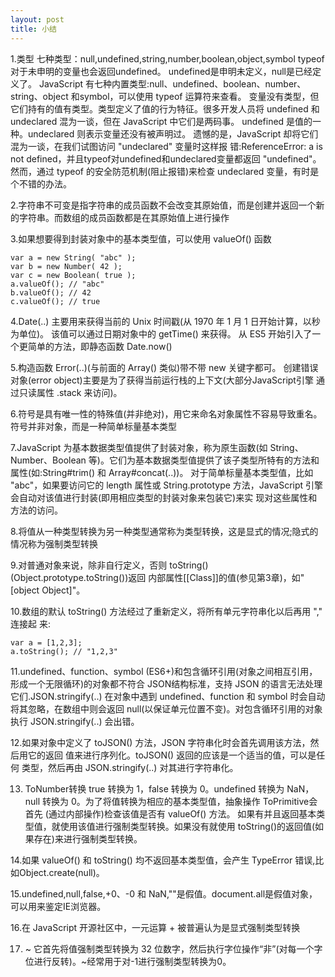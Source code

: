 ```yaml
---
layout: post
title: 小结
---
```


1.类型
七种类型：null,undefined,string,number,boolean,object,symbol
typeof 对于未申明的变量也会返回undefined。
undefined是申明未定义，null是已经定义了。
JavaScript 有七种内置类型:null、undefined、boolean、number、string、object 和symbol，可以使用 typeof 运算符来查看。 变量没有类型，但它们持有的值有类型。类型定义了值的行为特征。很多开发人员将 undefined 和 undeclared 混为一谈，但在 JavaScript 中它们是两码事。 undefined 是值的一种。undeclared 则表示变量还没有被声明过。
遗憾的是，JavaScript 却将它们混为一谈，在我们试图访问 "undeclared" 变量时这样报 错:ReferenceError: a is not defined，并且typeof对undefined和undeclared变量都返回 "undefined"。然而，通过 typeof 的安全防范机制(阻止报错)来检查 undeclared 变量，有时是个不错的办法。

2.字符串不可变是指字符串的成员函数不会改变其原始值，而是创建并返回一个新的字符串。而数组的成员函数都是在其原始值上进行操作

3.如果想要得到封装对象中的基本类型值，可以使用 valueOf() 函数

~~~
var a = new String( "abc" );
var b = new Number( 42 );
var c = new Boolean( true );
a.valueOf(); // "abc"
b.valueOf(); // 42
c.valueOf(); // true
~~~

4.Date(..) 主要用来获得当前的 Unix 时间戳(从 1970 年 1 月 1 日开始计算，以秒为单位)。 该值可以通过日期对象中的 getTime() 来获得。
从 ES5 开始引入了一个更简单的方法，即静态函数 Date.now()

5.构造函数 Error(..)(与前面的 Array() 类似)带不带 new 关键字都可。
创建错误对象(error object)主要是为了获得当前运行栈的上下文(大部分JavaScript引擎 通过只读属性 .stack 来访问)。

6.符号是具有唯一性的特殊值(并非绝对)，用它来命名对象属性不容易导致重名。符号并非对象，而是一种简单标量基本类型

7.JavaScript 为基本数据类型值提供了封装对象，称为原生函数(如 String、Number、Boolean 等)。它们为基本数据类型值提供了该子类型所特有的方法和属性(如:String#trim() 和 Array#concat(..))。
对于简单标量基本类型值，比如 "abc"，如果要访问它的 length 属性或 String.prototype 方法，JavaScript 引擎会自动对该值进行封装(即用相应类型的封装对象来包装它)来实 现对这些属性和方法的访问。

8.将值从一种类型转换为另一种类型通常称为类型转换，这是显式的情况;隐式的情况称为强制类型转换

9.对普通对象来说，除非自行定义，否则 toString()(Object.prototype.toString())返回 内部属性[[Class]]的值(参见第3章)，如"[object Object]"。

10.数组的默认 toString() 方法经过了重新定义，将所有单元字符串化以后再用 "," 连接起 来:

~~~
var a = [1,2,3];
a.toString(); // "1,2,3"
~~~

11.undefined、function、symbol (ES6+)和包含循环引用(对象之间相互引用，形成一个无限循环)的对象都不符合 JSON结构标准，支持 JSON 的语言无法处理它们.JSON.stringify(..) 在对象中遇到 undefined、function 和 symbol 时会自动将其忽略，在数组中则会返回 null(以保证单元位置不变)。对包含循环引用的对象执行 JSON.stringify(..) 会出错。

12.如果对象中定义了 toJSON() 方法，JSON 字符串化时会首先调用该方法，然后用它的返回 值来进行序列化。toJSON() 返回的应该是一个适当的值，可以是任何 类型，然后再由 JSON.stringify(..) 对其进行字符串化。

13. ToNumber转换 true 转换为 1，false 转换为 0。undefined 转换为 NaN，null 转换为 0。为了将值转换为相应的基本类型值，抽象操作 ToPrimitive会首先 (通过内部操作)检查该值是否有 valueOf() 方法。 如果有并且返回基本类型值，就使用该值进行强制类型转换。如果没有就使用 toString()的返回值(如果存在)来进行强制类型转换。

14.如果 valueOf() 和 toString() 均不返回基本类型值，会产生 TypeError 错误,比如Object.create(null)。

15.undefined,null,false,+0、-0 和 NaN,""是假值。document.all是假值对象，可以用来鉴定IE浏览器。

16.在 JavaScript 开源社区中，一元运算 + 被普遍认为是显式强制类型转换

17. ~ 它首先将值强制类型转换为 32 位数字，然后执行字位操作“非”(对每一个字 位进行反转)。~经常用于对-1进行强制类型转换为0。
